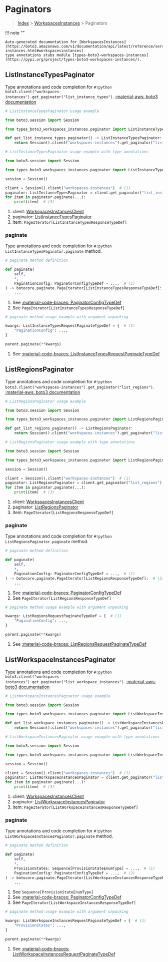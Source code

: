 # Paginators

> [Index](../README.md) > [WorkspacesInstances](./README.md) > Paginators

!!! note ""

    Auto-generated documentation for [WorkspacesInstances](https://boto3.amazonaws.com/v1/documentation/api/latest/reference/services/workspaces-instances.html#workspacesinstances)
    type annotations stubs module [types-boto3-workspaces-instances](https://pypi.org/project/types-boto3-workspaces-instances/).

## ListInstanceTypesPaginator

Type annotations and code completion for `#!python boto3.client("workspaces-instances").get_paginator("list_instance_types")`.
[:material-aws: boto3 documentation](https://boto3.amazonaws.com/v1/documentation/api/latest/reference/services/workspaces-instances/paginator/ListInstanceTypes.html#WorkspacesInstances.Paginator.ListInstanceTypes)

```python
# ListInstanceTypesPaginator usage example

from boto3.session import Session

from types_boto3_workspaces_instances.paginator import ListInstanceTypesPaginator

def get_list_instance_types_paginator() -> ListInstanceTypesPaginator:
    return Session().client("workspaces-instances").get_paginator("list_instance_types")
```

```python
# ListInstanceTypesPaginator usage example with type annotations

from boto3.session import Session

from types_boto3_workspaces_instances.paginator import ListInstanceTypesPaginator

session = Session()

client = Session().client("workspaces-instances")  # (1)
paginator: ListInstanceTypesPaginator = client.get_paginator("list_instance_types")  # (2)
for item in paginator.paginate(...):
    print(item)  # (3)
```

1. client: [WorkspacesInstancesClient](./client.md)
2. paginator: [ListInstanceTypesPaginator](./paginators.md#listinstancetypespaginator)
3. item: `PageIterator[ListInstanceTypesResponseTypeDef]`


### paginate

Type annotations and code completion for `#!python ListInstanceTypesPaginator.paginate` method.

```python
# paginate method definition

def paginate(
    self,
    *,
    PaginationConfig: PaginatorConfigTypeDef = ...,  # (1)
) -> botocore.paginate.PageIterator[ListInstanceTypesResponseTypeDef]:  # (2)
    ...
```

1. See [:material-code-braces: PaginatorConfigTypeDef](./type_defs.md#paginatorconfigtypedef)
2. See `PageIterator[ListInstanceTypesResponseTypeDef]`


```python
# paginate method usage example with argument unpacking

kwargs: ListInstanceTypesRequestPaginateTypeDef = {  # (1)
    "PaginationConfig": ...,
}

parent.paginate(**kwargs)
```

1. See [:material-code-braces: ListInstanceTypesRequestPaginateTypeDef](./type_defs.md#listinstancetypesrequestpaginatetypedef)
## ListRegionsPaginator

Type annotations and code completion for `#!python boto3.client("workspaces-instances").get_paginator("list_regions")`.
[:material-aws: boto3 documentation](https://boto3.amazonaws.com/v1/documentation/api/latest/reference/services/workspaces-instances/paginator/ListRegions.html#WorkspacesInstances.Paginator.ListRegions)

```python
# ListRegionsPaginator usage example

from boto3.session import Session

from types_boto3_workspaces_instances.paginator import ListRegionsPaginator

def get_list_regions_paginator() -> ListRegionsPaginator:
    return Session().client("workspaces-instances").get_paginator("list_regions")
```

```python
# ListRegionsPaginator usage example with type annotations

from boto3.session import Session

from types_boto3_workspaces_instances.paginator import ListRegionsPaginator

session = Session()

client = Session().client("workspaces-instances")  # (1)
paginator: ListRegionsPaginator = client.get_paginator("list_regions")  # (2)
for item in paginator.paginate(...):
    print(item)  # (3)
```

1. client: [WorkspacesInstancesClient](./client.md)
2. paginator: [ListRegionsPaginator](./paginators.md#listregionspaginator)
3. item: `PageIterator[ListRegionsResponseTypeDef]`


### paginate

Type annotations and code completion for `#!python ListRegionsPaginator.paginate` method.

```python
# paginate method definition

def paginate(
    self,
    *,
    PaginationConfig: PaginatorConfigTypeDef = ...,  # (1)
) -> botocore.paginate.PageIterator[ListRegionsResponseTypeDef]:  # (2)
    ...
```

1. See [:material-code-braces: PaginatorConfigTypeDef](./type_defs.md#paginatorconfigtypedef)
2. See `PageIterator[ListRegionsResponseTypeDef]`


```python
# paginate method usage example with argument unpacking

kwargs: ListRegionsRequestPaginateTypeDef = {  # (1)
    "PaginationConfig": ...,
}

parent.paginate(**kwargs)
```

1. See [:material-code-braces: ListRegionsRequestPaginateTypeDef](./type_defs.md#listregionsrequestpaginatetypedef)
## ListWorkspaceInstancesPaginator

Type annotations and code completion for `#!python boto3.client("workspaces-instances").get_paginator("list_workspace_instances")`.
[:material-aws: boto3 documentation](https://boto3.amazonaws.com/v1/documentation/api/latest/reference/services/workspaces-instances/paginator/ListWorkspaceInstances.html#WorkspacesInstances.Paginator.ListWorkspaceInstances)

```python
# ListWorkspaceInstancesPaginator usage example

from boto3.session import Session

from types_boto3_workspaces_instances.paginator import ListWorkspaceInstancesPaginator

def get_list_workspace_instances_paginator() -> ListWorkspaceInstancesPaginator:
    return Session().client("workspaces-instances").get_paginator("list_workspace_instances")
```

```python
# ListWorkspaceInstancesPaginator usage example with type annotations

from boto3.session import Session

from types_boto3_workspaces_instances.paginator import ListWorkspaceInstancesPaginator

session = Session()

client = Session().client("workspaces-instances")  # (1)
paginator: ListWorkspaceInstancesPaginator = client.get_paginator("list_workspace_instances")  # (2)
for item in paginator.paginate(...):
    print(item)  # (3)
```

1. client: [WorkspacesInstancesClient](./client.md)
2. paginator: [ListWorkspaceInstancesPaginator](./paginators.md#listworkspaceinstancespaginator)
3. item: `PageIterator[ListWorkspaceInstancesResponseTypeDef]`


### paginate

Type annotations and code completion for `#!python ListWorkspaceInstancesPaginator.paginate` method.

```python
# paginate method definition

def paginate(
    self,
    *,
    ProvisionStates: Sequence[ProvisionStateEnumType] = ...,  # (1)
    PaginationConfig: PaginatorConfigTypeDef = ...,  # (2)
) -> botocore.paginate.PageIterator[ListWorkspaceInstancesResponseTypeDef]:  # (3)
    ...
```

1. See `Sequence[ProvisionStateEnumType]`
2. See [:material-code-braces: PaginatorConfigTypeDef](./type_defs.md#paginatorconfigtypedef)
3. See `PageIterator[ListWorkspaceInstancesResponseTypeDef]`


```python
# paginate method usage example with argument unpacking

kwargs: ListWorkspaceInstancesRequestPaginateTypeDef = {  # (1)
    "ProvisionStates": ...,
}

parent.paginate(**kwargs)
```

1. See [:material-code-braces: ListWorkspaceInstancesRequestPaginateTypeDef](./type_defs.md#listworkspaceinstancesrequestpaginatetypedef)
